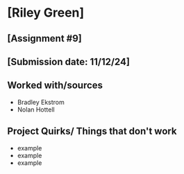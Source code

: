 # [Riley Green]
## [Assignment #9]
## [Submission date: 11/12/24]
## Worked with/sources 
* Bradley Ekstrom
* Nolan Hottell
## Project Quirks/ Things that don't work
* example
* example
* example
